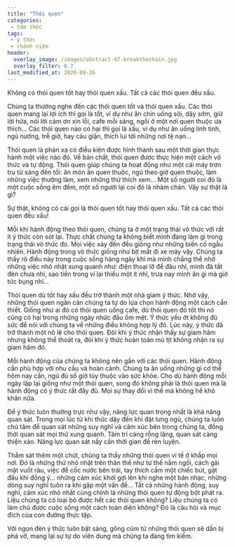 ```yaml
---
title: "Thói quen"
categories:
 - tâm thức
tags:
 - ý thức
 - chánh niệm
header:
  overlay_image: /images/abstract-07-breakthechain.jpg
  overlay_filter: 0.7
last_modified_at: 2020-09-26
---
```


Không có thói quen tốt hay thói quen xấu. Tất cả các thói quen đều xấu.


Chúng ta thường nghe đến các thói quen tốt và thói quen xấu. Các thói quen mang lại lợi ích thì gọi là tốt, ví dụ như ăn chín uống sôi, dậy sớm, giữ lời hứa, nói lời cảm ơn xin lỗi, cafe mỗi sáng, ngồi ở một nơi quen thuộc ưa thích... Các thói quen nào có hại thì gọi là xấu, ví dụ như ăn uống linh tinh, ngủ nướng, trễ giờ, hay cáu giận, thích lui tới những nơi tệ nạn... 

Thói quen là phản xạ có điều kiện được hình thành sau một thời gian thực hành một việc nào đó. Về bản chất, thói quen được thực hiện một cách vô thức và tự động. Thói quen giúp chúng ta hoạt động như một cái máy trơn tru từ sáng đến tối: ăn món ăn quen thuộc, ngủ theo giờ quen thuộc, làm những việc thường làm, xem những thứ thích xem... Một số người coi đó là một cuộc sống êm đềm, một số người lại coi đó là nhàm chán. Vậy sự thật là gì?

Sự thật, không có cái gọi là thói quen tốt hay thói quen xấu. Tất cả các thói quen đều xấu!

Mỗi khi hành động theo thói quen, chúng ta ở một trạng thái vô thức với rất ít ý thức còn sót lại. Thực chất chúng ta không biết mình đang làm gì trong trạng thái vô thức đó. Mọi việc xảy đến đều giống như những biến cố ngẫu nhiên. Hành động trong vô thức giống như bịt mắt đi xe máy vậy. Chúng ta thấy rõ điều này trong cuộc sống hàng ngày khi mà mình chẳng thể nhớ những việc nhỏ nhặt xung quanh như: điện thoại lỡ để đâu nhỉ, mình đã tắt đèn chưa nhỉ, sao tiền trong ví lại thiếu một ít nhỉ, trưa nay mình ăn gì mà giờ tức bụng nhỉ...

Thói quen dù tốt hay xấu đều trở thành một nhà giam ý thức. Nhờ vậy, những thói quen ngăn cản chúng ta tự do lựa chọn hành động một cách cần thiết. Giống như ai đó có thói quen uống cafe, dù thói quen đó tốt thì nó cũng có hại trong những ngày nhức đầu ốm mệt. Ý thức yếu ớt không đủ sức để nói với chúng ta về những điều không hợp lý đó. Lúc này, ý thức đã trở thành một nô lệ cho thói quen. Đôi khi ý thức nhận thấy sự giam hãm nhưng không thể thoát ra, đôi khi ý thức hoàn toàn mù tịt không nhận ra sự giam hãm đó.

Mỗi hành động của chúng ta không nên gắn với các thói quen. Hành động cần phù hợp với nhu cầu và hoàn cảnh. Chúng ta ăn uống những gì cơ thể hôm nay cần, ngủ đủ số giờ tùy thuộc vào sức khỏe. Cho dù hành động mỗi ngày lặp lại giống như một thói quen, song đó không phải là thói quen mà là hành động có ý thức rất đầy đủ. Mọi sự thay đổi vì thế mà không hề khó khăn nữa.

Để ý thức luôn thường trực như vậy, năng lực quan trọng nhất là khả năng quan sát. Trong mọi lúc từ khi thức dậy đến khi đặt lưng ngủ, chúng ta luôn chú tâm để quan sát những suy nghĩ và cảm xúc bên trong chúng ta, đồng thời quan sát mọi thứ xung quanh. Tâm trí càng rỗng lặng, quan sát càng thiện xảo. Năng lực quan sát nầy cần thời gian để rèn luyện.

Thẩm sát thêm một chút, chúng ta thấy những thói quen vi tế ở khắp mọi nơi. Đó là những thứ nhỏ nhặt trên thân thể như tư thế nằm ngồi, cách gãi mặt vuốt râu, việc để cốc nước bên trái, tay thích cầm một chiếc bút, gật đầu khi đồng ý... những cảm xúc khơi gợi lên khi nghe một bản nhạc, những dòng suy nghĩ tuôn ra khi gặp một vấn đề... Tất cả những hành động, suy nghĩ, cảm xúc nhỏ nhất cũng chính là những thói quen tự động bột phát ra. Liệu chúng ta có loại bỏ được hết các thói quen không? Liệu chúng ta có làm chủ được cuộc sống một cách toàn diện không? Đó là câu hỏi và mục đích của con đường thực tập.

Với ngọn đèn ý thức luôn bật sáng, gông cùm từ những thói quen sẽ dần bị phá vỡ, mang lại sự tự do viên dung mà chúng ta đang tìm kiếm.


